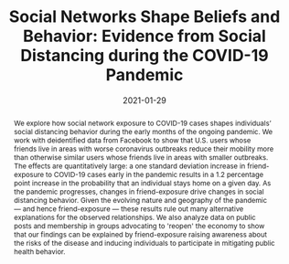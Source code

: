 ---
title: "Social Networks Shape Beliefs and Behavior: Evidence from Social Distancing during the COVID-19 Pandemic"
collection: wps
link: "https://drew-johnston.com/files/Social-Distancing-During-A-Pandemic.pdf"
coauthors: Michael Bailey, Martin Koenen, Theresa Kuchler, Dominic Russel, and Johannes Stroebel
date: 2021-01-29
outcome_prefix: 'Accepted at the '
outcome: 'Journal of Political Economy Microeconomics'
abstract: "We explore how social network exposure to COVID-19 cases shapes individuals’ social distancing behavior during the early months of the ongoing pandemic. We work with deidentified data from Facebook to show that U.S. users whose friends live in areas with worse coronavirus outbreaks reduce their mobility more than otherwise similar users whose friends live in areas with smaller outbreaks. The effects are quantitatively large: a one standard deviation increase in friend-exposure to COVID-19 cases early in the pandemic results in a 1.2 percentage point increase in the probability that an individual stays home on a given day. As the pandemic progresses, changes in friend-exposure drive changes in social distancing behavior. Given the evolving nature and geography of the pandemic — and hence friend-exposure — these results rule out many alternative explanations for the observed relationships. We also analyze data on public posts and membership in groups advocating to 'reopen' the economy to show that our findings can be explained by friend-exposure raising awareness about the risks of the disease and inducing individuals to participate in mitigating public health behavior."
press: <a href="https://www.nber.org/digest-202102/social-media-contacts-pandemic-hotspots-encouraged-self-isolation">NBER Digest</a>
data: <a href="https://drew-johnston.com/files/covid/slides.pdf">Slides</a>
---